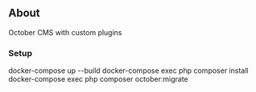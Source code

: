 ## About

October CMS with custom plugins

### Setup

docker-compose up --build
docker-compose exec php composer install
docker-compose exec php composer october:migrate
